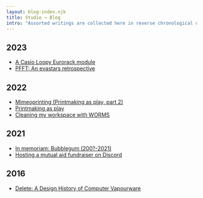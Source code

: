 ```yaml
---
layout: blog-index.njk
title: Studio → Blog
intro: "Assorted writings are collected here in reverse chronological order."
---
```


</div>
                          <div class="col-md-4">
                          </div>
                      </div>
                  </div>
              </div>
<div class="row">
    <div class="col-md-3">
        <div class="row">
            <div class="col-md-2 subheaderblock" style="background-color:var(--color4-light);">
            </div>
            <div class="col-md-10">
            <h2>2023</h2>
            </div>
        </div>
    </div>
    <div class="col-md-9">
        <div class="row">
            <div class="col-md-8">

 - [A Casio Loopy Eurorack module](blog/2023/05/a-casio-loopy-eurorack-module/)
 - [PFFT: An evastars retrospective](blog/2023/03/pfft/)

</div>
                          <div class="col-md-4">
                          </div>
                      </div>
                  </div>
              </div>
<div class="row">
    <div class="col-md-3">
        <div class="row">
            <div class="col-md-2 subheaderblock" style="background-color:var(--color4-light);">
            </div>
            <div class="col-md-10">
            <h2>2022</h2>
            </div>
        </div>
    </div>
    <div class="col-md-9">
        <div class="row">
            <div class="col-md-8">

 - [Mimeoprinting (Printmaking as play, part 2)](blog/2022/05/mimeoprinting/)
 - [Printmaking as play](blog/2022/05/printmaking-as-play/)
 - [Cleaning my workspace with WORMS](blog/2022/04/worms/)

</div>
                          <div class="col-md-4">
                          </div>
                      </div>
                  </div>
              </div>
<div class="row">
    <div class="col-md-3">
        <div class="row">
            <div class="col-md-2 subheaderblock" style="background-color:var(--color4-light);">
            </div>
            <div class="col-md-10">
            <h2>2021</h2>
            </div>
        </div>
    </div>
    <div class="col-md-9">
        <div class="row">
            <div class="col-md-8">

 - [In memoriam: Bubblegum (200?-2021)](blog/2021/02/in-memoriam-bubblegum/)
 - [Hosting a mutual aid fundraiser on Discord](blog/2021/01/retrospective-hosting-a-mutual-aid-fundraiser-on-discord/)

</div>
                          <div class="col-md-4">
                          </div>
                      </div>
                  </div>
              </div>
<div class="row">
    <div class="col-md-3">
        <div class="row">
            <div class="col-md-2 subheaderblock" style="background-color:var(--color4-light);">
            </div>
            <div class="col-md-10">
            <h2>2016</h2>
            </div>
        </div>
    </div>
    <div class="col-md-9">
        <div class="row">
            <div class="col-md-8">

 - [Delete: A Design History of Computer Vapourware](blog/2016/01/delete-a-design-history-of-computer-vapourware/)